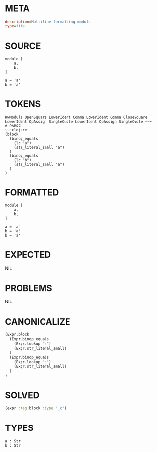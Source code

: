 # META
~~~ini
description=Multiline formatting module
type=file
~~~
# SOURCE
~~~roc
module [
	a,
	b,
]

a = 'a'
b = 'a'
~~~
# TOKENS
~~~text
KwModule OpenSquare LowerIdent Comma LowerIdent Comma CloseSquare LowerIdent OpAssign SingleQuote LowerIdent OpAssign SingleQuote ~~~
# PARSE
~~~clojure
(block
  (binop_equals
    (lc "a")
    (str_literal_small "a")
  )
  (binop_equals
    (lc "b")
    (str_literal_small "a")
  )
)
~~~
# FORMATTED
~~~roc
module [
	a,
	b,
]

a = 'a'
b = 'a'
b = 'a'
~~~
# EXPECTED
NIL
# PROBLEMS
NIL
# CANONICALIZE
~~~clojure
(Expr.block
  (Expr.binop_equals
    (Expr.lookup "a")
    (Expr.str_literal_small)
  )
  (Expr.binop_equals
    (Expr.lookup "b")
    (Expr.str_literal_small)
  )
)
~~~
# SOLVED
~~~clojure
(expr :tag block :type "_c")
~~~
# TYPES
~~~roc
a : Str
b : Str
~~~
